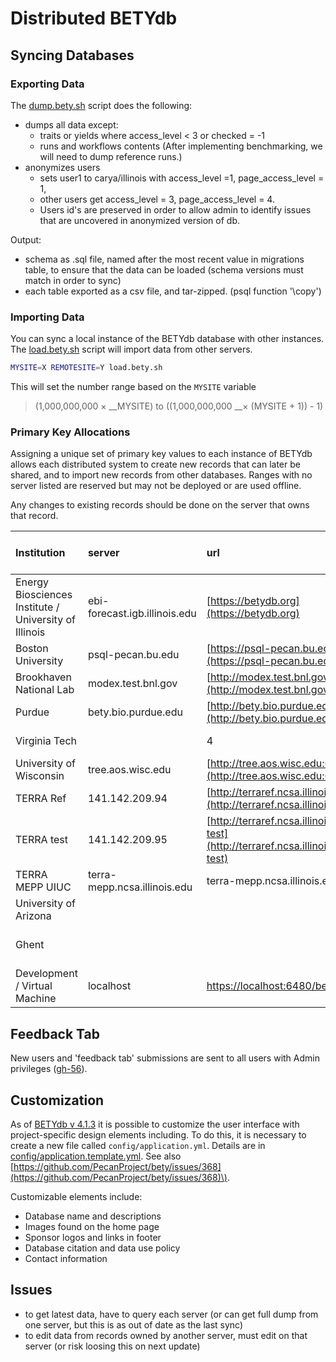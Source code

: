 # Distributed BETYdb

## Syncing Databases

### Exporting Data

The [dump.bety.sh](https://github.com/PecanProject/pecan/blob/master/scripts/dump.bety.sh) script does the following:

* dumps all data except:
  * traits or yields where access\_level &lt; 3 or checked = -1
  * runs and workflows contents \(After implementing benchmarking, we will need to dump reference runs.\) 
* anonymizes users
  * sets user1 to carya/illinois with access\_level =1, page\_access\_level = 1, 
  * other users get access\_level = 3, page\_access\_level = 4. 
  * Users id's are preserved in order to allow admin to identify issues that are uncovered in anonymized version of db.

Output:

* schema as .sql file, named after the most recent value in migrations table, to ensure that the data can be loaded \(schema versions must match in order to sync\)
* each table exported as a csv file, and tar-zipped. \(psql function '\copy'\)

### Importing Data

You can sync a local instance of the BETYdb database with other instances. The [load.bety.sh](https://github.com/PecanProject/pecan/blob/master/scripts/load.bety.sh) script will import data from other servers.

```bash
MYSITE=X REMOTESITE=Y load.bety.sh
```

This will set the number range based on the `MYSITE` variable

> \(1,000,000,000 × __MYSITE\) to \(\(1,000,000,000 __× \(MYSITE + 1\)\) - 1\)

### Primary Key Allocations

Assigning a unique set of primary key values to each instance of BETYdb allows each distributed system to create new records that can later be shared, and to import new records from other databases. Ranges with no server listed are reserved but may not be deployed or are used offline.

Any changes to existing records should be done on the server that owns that record.

| Institution | server | url | id | allocated primary key values |
| :--- | :--- | :--- | :--- | :--- |
| Energy Biosciences Institute / University of Illinois | ebi-forecast.igb.illinois.edu | [https://betydb.org](https://betydb.org) | 0 | 1-1,000,000,000 |
| Boston University | psql-pecan.bu.edu | [https://psql-pecan.bu.edu/bety](https://psql-pecan.bu.edu/bety) | 1 | 1,000,000,001-2,000,000,000 |
| Brookhaven National Lab | modex.test.bnl.gov | [http://modex.test.bnl.gov/bety](http://modex.test.bnl.gov/bety) | 2 | 2,000,000,001-3,000,000,000 |
| Purdue | bety.bio.purdue.edu | [http://bety.bio.purdue.edu/](http://bety.bio.purdue.edu/) | 3 | 3,000,000,001-4,000,000,000 |
| Virginia Tech |  | 4 | 4,000,000,001-5,000,000,000 |  |
| University of Wisconsin | tree.aos.wisc.edu | [http://tree.aos.wisc.edu:6480/bety](http://tree.aos.wisc.edu:6480/bety) | 5 | 5,000,000,001-6,000,000,000 |
| TERRA Ref | 141.142.209.94 | [http://terraref.ncsa.illinois.edu/bety](http://terraref.ncsa.illinois.edu/bety) | 6 | 6,000,000,001-7,000,000,000 |
| TERRA test | 141.142.209.95 | [http://terraref.ncsa.illinois.edu/bety-test](http://terraref.ncsa.illinois.edu/bety-test) | 7 | 7,000,000,001-8,000,000,000 |
| TERRA MEPP UIUC | terra-mepp.ncsa.illinois.edu | terra-mepp.ncsa.illinois.edu/bety | 8 | 8,000,000,001-9,000,000,000 |
| University of Arizona |  |  | 9 | 9,000,000,001-10,000,000,000 |
| Ghent |  |  | 10 | 10,000,000,001 - 11,000,000,000 |
| Development / Virtual Machine | localhost | [https://localhost:6480/bety](https://localhost:6480/bety) | 99 | 99,000,000,000-a zillion |

## Feedback Tab

New users and 'feedback tab' submissions are sent to all users with Admin privileges \([gh-56](https://github.com/PecanProject/bety/issues/)\).

## Customization

As of [BETYdb v 4.1.3](https://github.com/PecanProject/bety/releases/tag/betydb_4.13) it is possible to customize the user interface with project-specific design elements including. To do this, it is necessary to create a new file called `config/application.yml`. Details are in [config/application.template.yml](https://github.com/PecanProject/bety/blob/master/config/application.yml.template). See also [https://github.com/PecanProject/bety/issues/368](https://github.com/PecanProject/bety/issues/368)\).

Customizable elements include:

* Database name and descriptions
* Images found on the home page
* Sponsor logos and links in footer
* Database citation and data use policy
* Contact information

## Issues

* to get latest data, have to query each server \(or can get full dump from one server, but this is as out of date as the last sync\)
* to edit data from records owned by another server, must edit on that server \(or risk loosing this on next update\)

